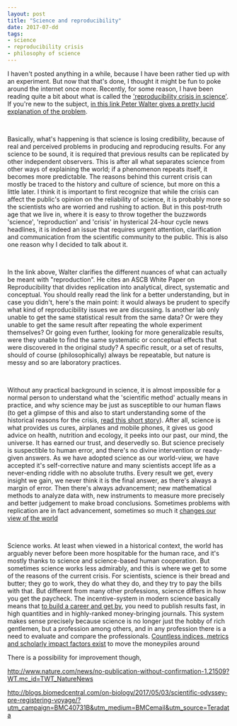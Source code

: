 ```yaml
---
layout: post
title: "Science and reproducibility"
date: 2017-07-dd
tags: 
- science
- reproducibility crisis
- philosophy of science
---
```


<p>I haven't posted anything in a while, because I have been rather tied up with an experiment. But now that that's done, I thought
it might be fun to poke around the internet once more. Recently, for some reason, I have been reading quite a bit about what is called the
<a href ="http://sciencenordic.com/basic-research-crisis-many-results-cannot-be-replicated">'reproducibility crisis in science'</a>. If you're new to the subject, <a href="http://www.ascb.org/newsletter/2016-marchapril-newsletter/on-reproducibility-and-clocks/">in this link Peter Walter gives a pretty lucid explanation of the problem</a>.</p>
<br>
<p>Basically, what's happening is that science is losing credibility, because of real and perceived problems in producing and reproducing results. For any science to be sound, it is required that previous results can be replicated by other independent observers. This is after all what separates science from other ways of explaining the world; if a phenomenon repeats itself, it becomes more predictable. The reasons behind this current crisis can mostly be traced to the history and culture of science, but more on this a little later. I think it is important to first recognize that while the crisis can affect the public's opinion on the reliability of science, it is probably more so the scientists who are worried and rushing to action. But in this post-truth age that we live in, where it is easy to throw together the buzzwords 'science', 'reproduction' and 'crisis' in hysterical 24-hour cycle news headlines, it is indeed an issue that requires urgent attention, clarification and communication from the scientific community to the public. This is also one reason why I decided to talk about it.</p>
<br>
<p>In the link above, Walter clarifies the different nuances of what can actually be meant with "reproduction". He cites an ASCB White Paper on Reproducibility that divides replication into analytical, direct, systematic and conceptual. You should really read the link for a better understanding, but in case you didn't, here's the main point: it would always be prudent to specify what kind of reproducibility issues we are discussing. Is another lab only unable to get the same statistical result from the same data? Or were they unable to get the same result after repeating the whole experiment themselves? Or going even further, looking for more generalizable results, were they unable to find the same systematic or conceptual effects that were discovered in the original study? A specific result, or a set of results, should of course (philosophically) always be repeatable, but nature is messy and so are laboratory practices.</p>
<br>
<p>Without any practical background in science, it is almost impossible for a normal person to understand what the 'scientific method' actually means in practice, and why science may be just as susceptible to our human flaws (to get a glimpse of this and also to start understanding some of the historical reasons for the crisis, <a href="http://blogs.biomedcentral.com/on-biology/2017/02/22/science-journey-search-destination/?utm_campaign=BMC40646B&utm_medium=BMCemail&utm_source=Teradata">read this short story</a>). After all, science is what provides us cures, airplanes and mobile phones, it gives us good advice on health, nutrition and ecology, it peeks into our past, our mind, the universe. It has earned our trust, and deservedly so. But science precisely is suspectible to human error, and there's no divine intervention or ready-given answers. As we have adopted science as our world-view, we have accepted it's self-corrective nature and many scientists accept life as a never-ending riddle with no absolute truths. Every result we get, every insight we gain, we never think it is the final answer, as there's always a margin of error. Then there's always advancement; new mathematical methods to analyze data with, new instruments to measure more precisely and better judgement to make broad conclusions. Sometimes problems with replication are in fact advancement, sometimes so much it <a href="https://en.wikipedia.org/wiki/Paradigm_shift">changes our view of the world</a></p>
<br>
<p>Science works. At least when viewed in a historical context, the world has arguably never before been more hospitable for the human race, and it's mostly thanks to science and science-based human cooperation. But sometimes science works less admirably, and this is where we get to some of the reasons of the current crisis. For scientists, science is their bread and butter; they go to work, they do what they do, and they try to pay the bills with that. But different from many other professions, science differs in how you get the paycheck. The incentive-system in modern science basically means that <a href="http://www.nature.com/news/young-talented-and-fed-up-scientists-tell-their-stories-1.20872">to build a career and get by</a>, you need to publish results fast, in high quantities and in highly-ranked money-bringing journals. This system makes sense precisely because science is no longer just the hobby of rich gentlemen, but a profession among others, and in any profession there is a need to evaluate and compare the professionals. <a href="https://en.wikipedia.org/wiki/Citation_impact">Countless indices, metrics and scholarly impact factors exist</a> to move the moneypiles around </p>

<a href="http://www.nature.com/news/the-pressure-to-publish-pushes-down-quality-1.19887"></a>

<p>There is a possibility for improvement though, 

http://www.nature.com/news/no-publication-without-confirmation-1.21509?WT.mc_id=TWT_NatureNews

http://blogs.biomedcentral.com/on-biology/2017/05/03/scientific-odyssey-pre-registering-voyage/?utm_campaign=BMC40731B&utm_medium=BMCemail&utm_source=Teradata
</p>
